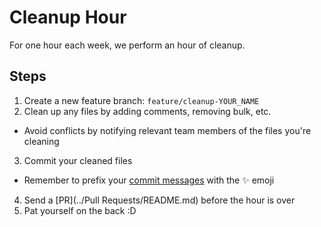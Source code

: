 # Cleanup Hour

For one hour each week, we perform an hour of cleanup.

## Steps

1. Create a new feature branch: `feature/cleanup-YOUR_NAME`
2. Clean up any files by adding comments, removing bulk, etc.
  - Avoid conflicts by notifying relevant team members of the files you're cleaning
3. Commit your cleaned files
  - Remember to prefix your [commit messages](../Commits/README.md#Messages) with the :sparkles: emoji
4. Send a [PR](../Pull Requests/README.md) before the hour is over
5. Pat yourself on the back :D